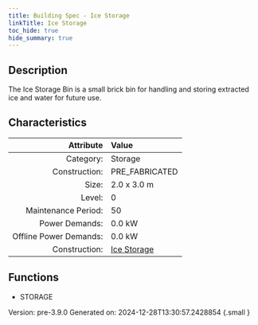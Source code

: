 ```yaml
---
title: Building Spec - Ice Storage
linkTitle: Ice Storage
toc_hide: true
hide_summary: true
---
```


## Description
The Ice Storage Bin is a small brick bin for handling and storing extracted ice and water for future use.

## Characteristics

| Attribute      | Value |
|--------:|:------|
|Category:|Storage|
|Construction:|PRE_FABRICATED|
|Size:|2.0 x 3.0 m|
|Level:|0|
|Maintenance Period:|50|
|Power Demands:|0.0 kW|
|Offline Power Demands:|0.0 kW|
|Construction:|[Ice Storage](/docs/definitions/construction/ice-storage)|

## Functions
      
- STORAGE




Version: pre-3.9.0 Generated on: 2024-12-28T13:30:57.2428854
{.small }
